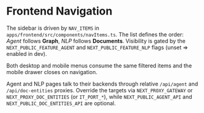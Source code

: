 # Frontend Navigation

The sidebar is driven by `NAV_ITEMS` in `apps/frontend/src/components/navItems.ts`. The list defines the order: *Agent* follows **Graph**, *NLP* follows **Documents**. Visibility is gated by the `NEXT_PUBLIC_FEATURE_AGENT` and `NEXT_PUBLIC_FEATURE_NLP` flags (unset ⇒ enabled in dev).

Both desktop and mobile menus consume the same filtered items and the mobile drawer closes on navigation.

Agent and NLP pages talk to their backends through relative `/api/agent` and `/api/doc-entities` proxies. Override the targets via `NEXT_PROXY_GATEWAY` or `NEXT_PROXY_DOC_ENTITIES` (or `IT_PORT_*`), while `NEXT_PUBLIC_AGENT_API` and `NEXT_PUBLIC_DOC_ENTITIES_API` are optional.
